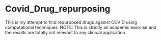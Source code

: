 # Covid_Drug_repurposing
This is my attempt to find repurposed drugs against COVID using computational techniques. NOTE: This is strictly an academic exercise and the results are totally not relevant to any clinical application. 

